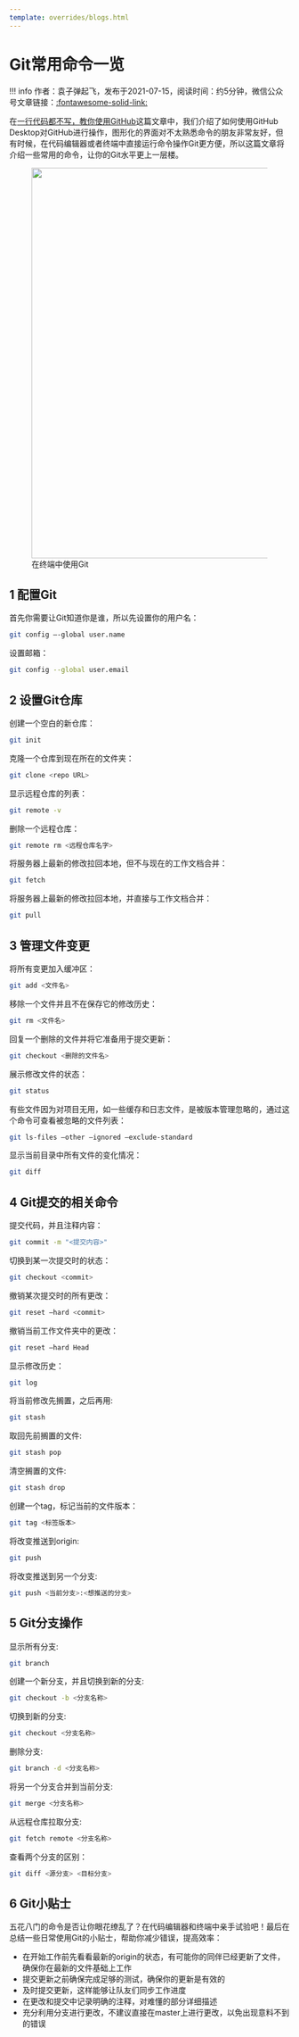 ```yaml
---
template: overrides/blogs.html
---
```


# Git常用命令一览

!!! info
    作者：袁子弹起飞，发布于2021-07-15，阅读时间：约5分钟，微信公众号文章链接：[:fontawesome-solid-link:](https://mp.weixin.qq.com/s?__biz=MzI4Mjk3NzgxOQ==&mid=2247484312&idx=1&sn=420520ba2de61eedb13569b8cb03b0c6&chksm=eb90f0ecdce779fae14099e90400637b801dd4689372c466c033c36ce0c9dd55e9ec8deb10bb&token=2142567738&lang=zh_CN#rd)

在[一行代码都不写，教你使用GitHub](https://mp.weixin.qq.com/s?__biz=MzI4Mjk3NzgxOQ==&mid=2247484191&idx=1&sn=73a2aae2e46b2a836729c636b937f2ef&chksm=eb90f06bdce7797d71dee815e283559f05d0db8dcab9c6430c856a8da05aa79617a9c0eee39f&token=150554771&lang=zh_CN#rd)这篇文章中，我们介绍了如何使用GitHub Desktop对GitHub进行操作，图形化的界面对不太熟悉命令的朋友非常友好，但有时候，在代码编辑器或者终端中直接运行命令操作Git更方便，所以这篇文章将介绍一些常用的命令，让你的Git水平更上一层楼。

<figure>
  <img src="https://cdn.jsdelivr.net/gh/BulletTech2021/Pics/2021-7-17/1626508940064-Git.png" width="700" />
  <figcaption>在终端中使用Git</figcaption>
</figure>

## 1 配置Git

首先你需要让Git知道你是谁，所以先设置你的用户名：

```bash
git config –-global user.name
```

设置邮箱：

```bash
git config --global user.email
```

## 2 设置Git仓库

创建一个空白的新仓库：

```bash
git init
```

克隆一个仓库到现在所在的文件夹：

```bash
git clone <repo URL>
```

显示远程仓库的列表：

```bash
git remote -v
```

删除一个远程仓库：

```bash
git remote rm <远程仓库名字>
```

将服务器上最新的修改拉回本地，但不与现在的工作文档合并：

```bash
git fetch
```

将服务器上最新的修改拉回本地，并直接与工作文档合并：

```bash
git pull
```

## 3 管理文件变更

将所有变更加入缓冲区：

```bash
git add <文件名>
```

移除一个文件并且不在保存它的修改历史：

```bash
git rm <文件名>
```

回复一个删除的文件并将它准备用于提交更新：

```bash
git checkout <删除的文件名>
```

展示修改文件的状态：

```bash
git status
```

有些文件因为对项目无用，如一些缓存和日志文件，是被版本管理忽略的，通过这个命令可查看被忽略的文件列表：

```bash
git ls-files –other –ignored –exclude-standard
```

显示当前目录中所有文件的变化情况：

```bash
git diff
```

## 4 Git提交的相关命令

提交代码，并且注释内容：

```bash
git commit -m "<提交内容>"
```

切换到某一次提交时的状态：

```bash
git checkout <commit>
```

撤销某次提交时的所有更改：

```bash
git reset –hard <commit>
```

撤销当前工作文件夹中的更改：

```bash
git reset –hard Head
```

显示修改历史：

```bash
git log
```

将当前修改先搁置，之后再用:

```bash
git stash
```

取回先前搁置的文件:

```bash
git stash pop
```

清空搁置的文件:

```bash
git stash drop
```

创建一个tag，标记当前的文件版本：

```bash
git tag <标签版本>
```

将改变推送到origin:

```bash
git push
```

将改变推送到另一个分支:

```bash
git push <当前分支>:<想推送的分支>
```

## 5 Git分支操作

显示所有分支:

```bash
git branch
```

创建一个新分支，并且切换到新的分支:

```bash
git checkout -b <分支名称>
```

切换到新的分支:

```bash
git checkout <分支名称>
```

删除分支:

```bash
git branch -d <分支名称>
```

将另一个分支合并到当前分支:

```bash
git merge <分支名称>
```

从远程仓库拉取分支:

```bash
git fetch remote <分支名称>
```

查看两个分支的区别：

```bash
git diff <源分支> <目标分支>
```

## 6 Git小贴士

五花八门的命令是否让你眼花缭乱了？在代码编辑器和终端中亲手试验吧！最后在总结一些日常使用Git的小贴士，帮助你减少错误，提高效率：

- 在开始工作前先看看最新的origin的状态，有可能你的同伴已经更新了文件，确保你在最新的文件基础上工作
- 提交更新之前确保完成足够的测试，确保你的更新是有效的
- 及时提交更新，这样能够让队友们同步工作进度
- 在更改和提交中记录明确的注释，对难懂的部分详细描述
- 充分利用分支进行更改，不建议直接在master上进行更改，以免出现意料不到的错误
